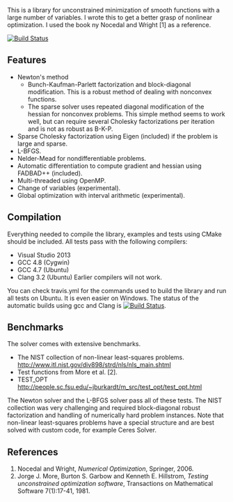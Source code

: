This is a library for unconstrained minimization of smooth functions with a large number of variables. I wrote this to get a better grasp of nonlinear optimization. I used the book ny Nocedal and Wright [1] as a reference.

[![Build Status](https://travis-ci.org/PetterS/spii.png)](https://travis-ci.org/PetterS/spii)

Features
--------
* Newton's method 
    * Bunch-Kaufman-Parlett factorization and block-diagonal modification. This is a robust method of dealing with nonconvex functions.
    * The sparse solver uses repeated diagonal modification of the hessian for nonconvex problems. This simple method seems to work well, but can require several Cholesky factorizations per iteration and is not as robust as B-K-P.
* Sparse Cholesky factorization using Eigen (included) if the problem is large and sparse.
* L-BFGS.
* Nelder-Mead for nondifferentiable problems.
* Automatic differentiation to compute gradient and hessian using FADBAD++ (included).
* Multi-threaded using OpenMP.
* Change of variables (experimental).
* Global optimization with interval arithmetic (experimental).

Compilation
-----------
Everything needed to compile the library, examples and tests using CMake should be included.
All tests pass with the following compilers:
* Visual Studio 2013
* GCC 4.8 (Cygwin)
* GCC 4.7 (Ubuntu)
* Clang 3.2 (Ubuntu)
Earlier compilers will not work.

You can check travis.yml for the commands used to build the library and run all tests on Ubuntu.
It is even easier on Windows. The status of the automatic builds using gcc and Clang is [![Build Status](https://travis-ci.org/PetterS/spii.png)](https://travis-ci.org/PetterS/spii).


Benchmarks
----------
The solver comes with extensive benchmarks.

* The NIST collection of non-linear least-squares problems. http://www.itl.nist.gov/div898/strd/nls/nls_main.shtml
* Test functions from More et al. [2].
* TEST_OPT http://people.sc.fsu.edu/~jburkardt/m_src/test_opt/test_opt.html

The Newton solver and the L-BFGS solver pass all of these tests. The NIST collection was very challenging and required block-diagonal robust factorization and handling of numerically hard problem instances. Note that non-linear least-squares problems have a special structure and are best solved with custom code, for example Ceres Solver.

References
----------
1. Nocedal and Wright, *Numerical Optimization*, Springer, 2006.
2. Jorge J. More, Burton S. Garbow and Kenneth E. Hillstrom, *Testing unconstrained optimization software*, Transactions on Mathematical Software 7(1):17-41, 1981.
